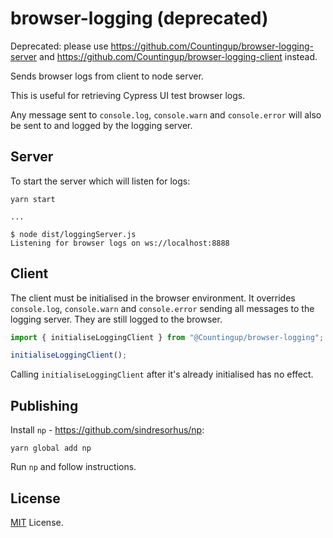 # browser-logging (deprecated)

Deprecated: please use https://github.com/Countingup/browser-logging-server and https://github.com/Countingup/browser-logging-client instead.

Sends browser logs from client to node server.

This is useful for retrieving Cypress UI test browser logs.

Any message sent to `console.log`, `console.warn` and `console.error` will also be sent to and logged by the logging server.

## Server

To start the server which will listen for logs:

```
yarn start

...

$ node dist/loggingServer.js
Listening for browser logs on ws://localhost:8888
```

## Client

The client must be initialised in the browser environment. It overrides `console.log`, `console.warn` and
`console.error` sending all messages to the logging server. They are still logged to the browser.

```typescript
import { initialiseLoggingClient } from "@Countingup/browser-logging";

initialiseLoggingClient();
```

Calling `initialiseLoggingClient` after it's already initialised has no effect.

## Publishing

Install `np` - https://github.com/sindresorhus/np:

```
yarn global add np
```

Run `np` and follow instructions.

## License

[MIT](https://opensource.org/licenses/MIT) License.
